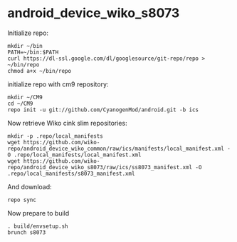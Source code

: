 android_device_wiko_s8073
=========================

Initialize repo:

	mkdir ~/bin
	PATH=~/bin:$PATH
	curl https://dl-ssl.google.com/dl/googlesource/git-repo/repo > ~/bin/repo
	chmod a+x ~/bin/repo

initialize repo with cm9 repository:

	mkdir ~/CM9
	cd ~/CM9
	repo init -u git://github.com/CyanogenMod/android.git -b ics

Now retrieve Wiko cink slim repositories:

	mkdir -p .repo/local_manifests
	wget https://github.com/wiko-repo/android_device_wiko_common/raw/ics/manifests/local_manifest.xml -O .repo/local_manifests/local_manifest.xml
	wget https://github.com/wiko-repo/android_device_wiko_s8073/raw/ics/ss8073_manifest.xml -O .repo/local_manifests/s8073_manifest.xml

And download:

	repo sync
	
Now prepare to build

	. build/envsetup.sh
	brunch s8073
